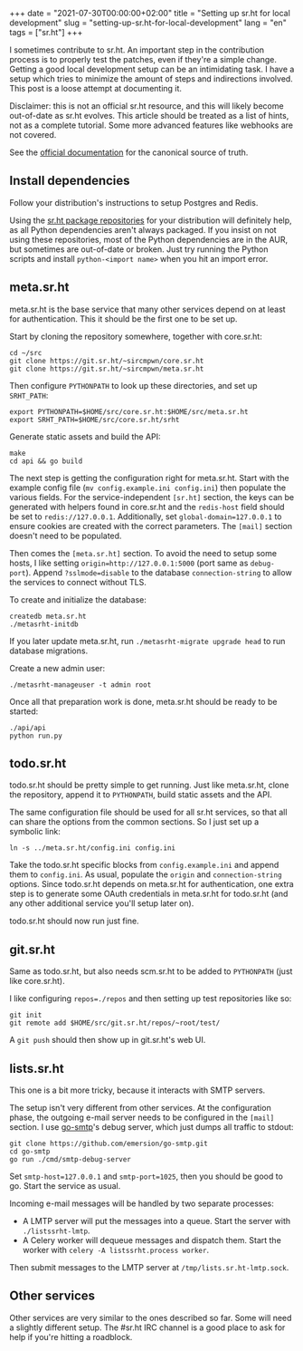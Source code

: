 +++
date = "2021-07-30T00:00:00+02:00"
title = "Setting up sr.ht for local development"
slug = "setting-up-sr.ht-for-local-development"
lang = "en"
tags = ["sr.ht"]
+++

I sometimes contribute to sr.ht. An important step in the contribution process
is to properly test the patches, even if they're a simple change. Getting a
good local development setup can be an intimidating task. I have a setup
which tries to minimize the amount of steps and indirections involved. This
post is a loose attempt at documenting it.

Disclaimer: this is not an official sr.ht resource, and this will likely become
out-of-date as sr.ht evolves. This article should be treated as a list of
hints, not as a complete tutorial. Some more advanced features like webhooks
are not covered.

See the [official documentation] for the canonical source of truth.

## Install dependencies

Follow your distribution's instructions to setup Postgres and Redis.

Using the [sr.ht package repositories] for your distribution will definitely
help, as all Python dependencies aren't always packaged. If you insist on not
using these repositories, most of the Python dependencies are in the AUR, but
sometimes are out-of-date or broken. Just try running the Python scripts and
install `python-<import name>` when you hit an import error.

## meta.sr.ht

meta.sr.ht is the base service that many other services depend on at least for
authentication. This it should be the first one to be set up.

Start by cloning the repository somewhere, together with core.sr.ht:

    cd ~/src
    git clone https://git.sr.ht/~sircmpwn/core.sr.ht
    git clone https://git.sr.ht/~sircmpwn/meta.sr.ht

Then configure `PYTHONPATH` to look up these directories, and set up
`SRHT_PATH`:

    export PYTHONPATH=$HOME/src/core.sr.ht:$HOME/src/meta.sr.ht
    export SRHT_PATH=$HOME/src/core.sr.ht/srht

Generate static assets and build the API:

    make
    cd api && go build

The next step is getting the configuration right for meta.sr.ht. Start with the
example config file (`mv config.example.ini config.ini`) then populate the
various fields. For the service-independent `[sr.ht]` section, the keys can be
generated with helpers found in core.sr.ht and the `redis-host` field should be
set to `redis://127.0.0.1`. Additionally, set `global-domain=127.0.0.1` to
ensure cookies are created with the correct parameters. The `[mail]` section
doesn't need to be populated.

Then comes the `[meta.sr.ht]` section. To avoid the need to setup some hosts, I
like setting `origin=http://127.0.0.1:5000` (port same as `debug-port`).
Append `?sslmode=disable` to the database `connection-string` to allow the
services to connect without TLS.

To create and initialize the database:

    createdb meta.sr.ht
    ./metasrht-initdb

If you later update meta.sr.ht, run `./metasrht-migrate upgrade head` to run
database migrations.

Create a new admin user:

    ./metasrht-manageuser -t admin root

Once all that preparation work is done, meta.sr.ht should be ready to be
started:

    ./api/api
    python run.py

## todo.sr.ht

todo.sr.ht should be pretty simple to get running. Just like meta.sr.ht, clone
the repository, append it to `PYTHONPATH`, build static assets and the API.

The same configuration file should be used for all sr.ht services, so that all
can share the options from the common sections. So I just set up a symbolic
link:

    ln -s ../meta.sr.ht/config.ini config.ini

Take the todo.sr.ht specific blocks from `config.example.ini` and append them
to `config.ini`. As usual, populate the `origin` and `connection-string`
options. Since todo.sr.ht depends on meta.sr.ht for authentication, one extra
step is to generate some OAuth credentials in meta.sr.ht for todo.sr.ht (and
any other additional service you'll setup later on).

todo.sr.ht should now run just fine.

## git.sr.ht

Same as todo.sr.ht, but also needs scm.sr.ht to be added to `PYTHONPATH` (just
like core.sr.ht).

I like configuring `repos=./repos` and then setting up test repositories like
so:

    git init
    git remote add $HOME/src/git.sr.ht/repos/~root/test/

A `git push` should then show up in git.sr.ht's web UI.

## lists.sr.ht

This one is a bit more tricky, because it interacts with SMTP servers.

The setup isn't very different from other services. At the configuration phase,
the outgoing e-mail server needs to be configured in the `[mail]` section. I
use [go-smtp]'s debug server, which just dumps all traffic to stdout:

    git clone https://github.com/emersion/go-smtp.git
    cd go-smtp
    go run ./cmd/smtp-debug-server

Set `smtp-host=127.0.0.1` and `smtp-port=1025`, then you should be good to go.
Start the service as usual.

Incoming e-mail messages will be handled by two separate processes:

- A LMTP server will put the messages into a queue. Start the server with
  `./listssrht-lmtp`.
- A Celery worker will dequeue messages and dispatch them. Start the worker
  with `celery -A listssrht.process worker`.

Then submit messages to the LMTP server at `/tmp/lists.sr.ht-lmtp.sock`.

## Other services

Other services are very similar to the ones described so far. Some will need a
slightly different setup. The #sr.ht IRC channel is a good place to ask for
help if you're hitting a roadblock.

[official documentation]: https://man.sr.ht/installation.md
[sr.ht package repositories]: https://man.sr.ht/packages.md
[go-smtp]: https://github.com/emersion/go-smtp
